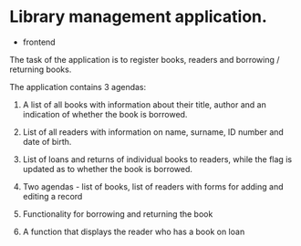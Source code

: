 # Library management application.
- frontend

The task of the application is to register books, readers and borrowing / returning books.

The application contains 3 agendas:
1. A list of all books with information about their title, author and an indication of whether the book is borrowed.
2. List of all readers with information on name, surname, ID number and date of birth.
3. List of loans and returns of individual books to readers, while the flag is updated as to whether the book is borrowed.

4. Two agendas - list of books, list of readers with forms for adding and editing a record
5. Functionality for borrowing and returning the book
6. A function that displays the reader who has a book on loan

